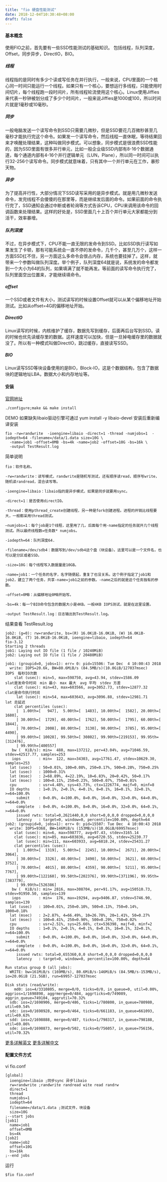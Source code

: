 ```yaml
---
title: "fio 硬盘性能测试"
date: 2018-12-04T10:30:48+08:00
draft: false
---
```


#### 基本概念

使用FIO之前，首先要有一些SSD性能测试的基础知识。 包括线程，队列深度，Offset，同步异步，DirectIO，BIO。

##### 线程
线程指的是同时有多少个读或写任务在并行执行，一般来说，CPU里面的一个核心同一时间只能运行一个线程。如果只有一个核心，要想运行多线程，只能使用时间切片，每个线程跑一段时间片，所有线程轮流使用这个核心。Linux使用Jiffies来代表一秒钟被划分成了多少个时间片，一般来说Jiffies是1000或100，所以时间片就是1毫秒或10毫秒。

##### 同步
一般电脑发送一个读写命令到SSD只需要几微秒，但是SSD要花几百微秒甚至几毫秒才能执行完这个命令。如果发一个读写命令，然后线程一直休眠，等待结果回来才唤醒处理结果，这种叫做同步模式。可以想象，同步模式是很浪费SSD性能的，因为SSD里面有很多并行单元，比如一般企业级SSD内部有8-16个数据通道，每个通道内部有4-16个并行逻辑单元（LUN，Plane），所以同一时间可以执行32-256个读写命令。同步模式就意味着，只有其中一个并行单元在工作，暴殄天物。

##### 异步
为了提高并行性，大部分情况下SSD读写采用的是异步模式。就是用几微秒发送命令，发完线程不会傻傻的在那里等，而是继续发后面的命令。如果前面的命令执行完了，SSD通知会通过中断或者轮询等方式告诉CPU，CPU来调用该命令的回调函数来处理结果。这样的好处是，SSD里面几十上百个并行单元大家都能分到活干，效率暴增。

##### 队列深度
不过，在异步模式下，CPU不能一直无限的发命令到SSD。比如SSD执行读写如果发生了卡顿，那有可能系统会一直不停的发命令，几千个，甚至几万个，这样一方面SSD扛不住，另一方面这么多命令会很占内存，系统也要挂掉了。这样，就带来一个参数叫做队列深度。举个例子，队列深度64就是说，系统发的命令都发到一个大小为64的队列，如果填满了就不能再发。等前面的读写命令执行完了，队列里面空出位置来，才能继续填命令。

##### offset
一个SSD或者文件有大小，测试读写的时候设置Offset就可以从某个偏移地址开始测试。比如从offset=4G的偏移地址开始。

##### DirectIO
Linux读写的时候，内核维护了缓存，数据先写到缓存，后面再后台写到SSD。读的时候也优先读缓存里的数据。这样速度可以加快，但是一旦掉电缓存里的数据就没了。所以有一种模式叫做DirectIO，跳过缓存，直接读写SSD。

##### BIO
Linux读写SSD等块设备使用的是BIO，Block-IO，这是个数据结构，包含了数据块的逻辑地址LBA，数据大小和内存地址等。

#### 安装

[官网地址](https://github.com/axboe/fio)

```
./configure;make && make install
```

DEMO 如果缺失libaio驱动引擎可通过 yum install -y libaio-devel 安装后重新编译安装

```
fio -rw=randwrite  -ioengine=libaio -direct=1 -thread -numjobs=1  -iodepth=64 -filename=/data/1.data size=10G \
  -name=job1 -offset=0MB -bs=4k -name=job2 -offset=10G -bs=16k \
  -output TestResult.log
```

简单说明

```
fio：软件名称。

-rw=randwrite：读写模式，randwrite是随机写测试，还有顺序读read，顺序写write，随机读randread，混合读写等。

-ioengine=libaio：libaio指的是异步模式，如果是同步就要用sync。

-direct=1：是否使用directIO。

-thread：使用pthread_create创建线程，另一种是fork创建进程。进程的开销比线程要大，一般都采用thread测试。

–numjobs=1：每个job是1个线程，这里用了几，后面每个用-name指定的任务就开几个线程测试。所以最终线程数=任务数* numjobs。

-iodepth=64：队列深度64.

-filename=/dev/sdb4：数据写到/dev/sdb4这个盘（块设备）。这里可以是一个文件名，也可以是分区或者SSD。

-size=10G：每个线程写入数据量是10GB。

-name=job1：一个任务的名字，名字随便起，重复了也没关系。这个例子指定了job1和job2，建立了两个任务，共享-name=job1之前的参数。-name之后的就是这个任务独有的参数。

-offset=0MB：从偏移地址0MB开始写。

-bs=4k：每一个BIO命令包含的数据大小是4KB。一般4KB IOPS测试，就是在这里设置。

-output TestResult.log：日志输出到TestResult.log。
```

结果查看 TestResult.log
``` 
job2: (g=0): rw=randwrite, bs=(R) 16.0KiB-16.0KiB, (W) 16.0KiB-16.0KiB, (T) 16.0KiB-16.0KiB, ioengine=libaio, iodepth=64
fio-3.12
Starting 2 threads
job1: Laying out IO file (1 file / 10240MiB)
job2: Laying out IO file (1 file / 20480MiB)

job1: (groupid=0, jobs=1): err= 0: pid=15506: Tue Dec  4 10:00:43 2018
  write: IOPS=20.6k, BW=80.6MiB/s (84.5MB/s)(10.0GiB/127037msec)                 IOPS　每秒IO次数 
    slat (usec): min=5, max=598750, avg=43.94, stdev=1586.09                     slat是发命令时间　min 最小　max 最大　avg 平均　stdev 方差
    clat (usec): min=43, max=603566, avg=3052.73, stdev=12877.32                 clat是命令执行时间
     lat (usec): min=54, max=603643, avg=3096.88, stdev=12981.71                 lat 总延迟
    clat percentiles (usec):
     |  1.00th=[   947],  5.00th=[  1483], 10.00th=[  1582], 20.00th=[  1680],
     | 30.00th=[  1729], 40.00th=[  1762], 50.00th=[  1795], 60.00th=[  1844],
     | 70.00th=[  2008], 80.00th=[  3130], 90.00th=[  3785], 95.00th=[  4490],
     | 99.00th=[ 10028], 99.50th=[ 30802], 99.90th=[219153], 99.95th=[312476],
     | 99.99th=[400557]
   bw (  KiB/s): min=  488, max=137212, per=43.04%, avg=71046.59, stdev=42517.77, samples=253
   iops        : min=  122, max=34303, avg=17761.47, stdev=10629.30, samples=253
  lat (usec)   : 50=0.01%, 100=0.08%, 250=0.17%, 500=0.28%, 750=0.25%
  lat (usec)   : 1000=0.31%
  lat (msec)   : 2=68.89%, 4=22.19%, 10=6.83%, 20=0.42%, 50=0.17%
  lat (msec)   : 100=0.11%, 250=0.23%, 500=0.07%, 750=0.01%
  cpu          : usr=4.48%, sys=43.73%, ctx=1226774, majf=0, minf=8
  IO depths    : 1=0.1%, 2=0.1%, 4=0.1%, 8=0.1%, 16=0.1%, 32=0.1%, >=64=100.0%
     submit    : 0=0.0%, 4=100.0%, 8=0.0%, 16=0.0%, 32=0.0%, 64=0.0%, >=64=0.0%
     complete  : 0=0.0%, 4=100.0%, 8=0.0%, 16=0.0%, 32=0.0%, 64=0.1%, >=64=0.0%
     issued rwts: total=0,2621440,0,0 short=0,0,0,0 dropped=0,0,0,0
     latency   : target=0, window=0, percentile=100.00%, depth=64
job2: (groupid=0, jobs=1): err= 0: pid=15507: Tue Dec  4 10:00:43 2018
  write: IOPS=9368, BW=146MiB/s (153MB/s)(10.0GiB/69957msec)
    slat (usec): min=6, max=598777, avg=97.43, stdev=3165.14
    clat (usec): min=85, max=603836, avg=6720.55, stdev=25230.77
     lat (usec): min=111, max=603933, avg=6818.24, stdev=25431.27
    clat percentiles (usec):
     |  1.00th=[  1319],  5.00th=[  2245], 10.00th=[  2671], 20.00th=[  3064],
     | 30.00th=[  3326], 40.00th=[  3490], 50.00th=[  3621], 60.00th=[  3752],
     | 70.00th=[  4015], 80.00th=[  4359], 90.00th=[  5211], 95.00th=[  7767],
     | 99.00th=[122160], 99.50th=[202376], 99.90th=[371196], 99.95th=[383779],
     | 99.99th=[526386]
   bw (  KiB/s): min= 2816, max=308704, per=91.17%, avg=150510.73, stdev=91950.50, samples=139
   iops        : min=  176, max=19294, avg=9406.87, stdev=5746.90, samples=139
  lat (usec)   : 100=0.01%, 250=0.10%, 500=0.13%, 750=0.14%, 1000=0.18%
  lat (msec)   : 2=2.87%, 4=66.49%, 10=26.78%, 20=1.41%, 50=0.27%
  lat (msec)   : 100=0.41%, 250=0.90%, 500=0.29%, 750=0.02%
  cpu          : usr=2.51%, sys=25.66%, ctx=536398, majf=0, minf=2
  IO depths    : 1=0.1%, 2=0.1%, 4=0.1%, 8=0.1%, 16=0.1%, 32=0.1%, >=64=100.0%
     submit    : 0=0.0%, 4=100.0%, 8=0.0%, 16=0.0%, 32=0.0%, 64=0.0%, >=64=0.0%
     complete  : 0=0.0%, 4=100.0%, 8=0.0%, 16=0.0%, 32=0.0%, 64=0.1%, >=64=0.0%
     issued rwts: total=0,655360,0,0 short=0,0,0,0 dropped=0,0,0,0
     latency   : target=0, window=0, percentile=100.00%, depth=64

Run status group 0 (all jobs):
  WRITE: bw=161MiB/s (169MB/s), 80.6MiB/s-146MiB/s (84.5MB/s-153MB/s), io=20.0GiB (21.5GB), run=69957-127037msec

Disk stats (read/write):
    md0: ios=4/3310805, merge=0/0, ticks=0/0, in_queue=0, util=0.00%, aggrios=1/1698898, aggrmerge=0/484, aggrticks=0/749089, aggrin_queue=749104, aggrutil=70.32%
  sdb: ios=2/1698906, merge=0/486, ticks=1/780800, in_queue=780980, util=69.54%
  sdc: ios=0/1698928, merge=0/464, ticks=0/661183, in_queue=661093, util=69.63%
  sdd: ios=2/1698888, merge=0/487, ticks=1/798317, in_queue=798188, util=69.86%
  sde: ios=0/1698873, merge=0/502, ticks=0/756057, in_queue=756156, util=70.32%

```

[更多详解英文](https://tobert.github.io/post/2014-04-17-fio-output-explained.html) 
[更多详解中文](https://www.cnblogs.com/zhangeamon/p/7446814.html)

#### 配置文件方式

vi fio.conf

```
[global]
  ioengine=libaio ;同步sync 异步libaio 
  rw=randwrite ;randwrite randread wite read randrw
  direct=1
  thread
  numjobs=1
  iodepth=64 
  filename=/data/1.data ;测试文件，块设备
  size=10G
;--start jobs
[job1]
  name=job1
  offset=0MB 
  bs=4k
[job2]
  name=job2
  offset=10G 
  bs=16k
;--end jobs
```

运行
```
$fio fio.conf 
```
